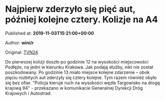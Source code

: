 
# Najpierw zderzyło się pięć aut, później kolejne cztery. Kolizje na A4

Published at: **2019-11-03T15:21:00+00:00**

Author: **wini/r**

Original: [TVN24](https://www.tvn24.pl/krakow,50/podleze-dwie-kolizje-dziewiec-rozbitych-samochodow,982569.html)

Do pierwszej kolizji doszło po godzinie 12 na wysokości miejscowości Podłęże, na jedni w kierunku Krakowa.
Jak podają służby, nikt nie został poszkodowany.
Po godzinie 13 miało miejsce kolejne zdarzenie – obok pięciu rozbitych aut zderzyły się cztery kolejne. Tym razem również obyło się bez ofiar.
"Policja kieruje ruch na wysokości węzła Targowisko na drogę krajową 94" - przekazano w komunikacie Generalnej Dyrekcji Dróg Krajowych i Autostrad.
